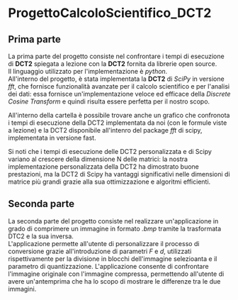 ﻿# ProgettoCalcoloScientifico_DCT2

 ## Prima parte
La prima parte del progetto consiste nel confrontare i tempi di esecuzione di **DCT2** spiegata a lezione con la **DCT2** fornita da librerie open source.  
Il linguaggio utilizzato per l'implementazione è _python_.  
All'interno del progetto, è stata implementata la **DCT2** di _SciPy_ in versione _fft_, che fornisce funzionalità avanzate per il calcolo scientifico e per l'analisi dei dati: essa fornisce un'implementazione veloce ed efficace della _Discrete Cosine Transform_ e quindi risulta essere perfetta per il nostro scopo. 

All'interno della cartella è possibile trovare anche un grafico che confronota i tempi di esecuzione della DCT2 implementata da noi (con le formule viste a lezione) e la DCT2 disponibile all'intenro del package _fft_ di scipy, implementata in versione fast.  

Si noti che i tempi di esecuzione delle DCT2 personalizzata e di Scipy variano al crescere della dimensione N delle matrici: la nostra implementazione personalizzata della DCT2 ha dimostrato buone prestazioni, ma la DCT2 di Scipy ha vantaggi significativi nelle dimensioni di matrice più grandi grazie alla sua ottimizzazione e algoritmi efficienti.


 ## Seconda parte
 La seconda parte del progetto consiste nel realizzare un'applicazione in grado di comprimere un immagine in formato _.bmp_ tramite la trasformata DTC2 e la sua inversa.  
 L'applicazione permette all'utente di personalizzare il processo di conversione grazie all'introduzione di parametri _F_ e _d_, utilizzati rispettivamente per la divisione in blocchi dell'immagine selezioanta e il parametro di quantizzazione. 
 L'applicazione consente di confrontare l'immagine originale con l'immagine compressa, permettendo all'utente di avere un'antemprima che ha lo scopo di mostrare le differenze tra le due immagini. 

 
